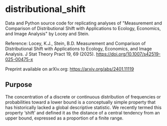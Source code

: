 # distributional_shift
Data and Python source code for replicating analyses of "Measurement and Comparison of Distributional Shift with Applications to Ecology, Economics, and Image Analysis" by Locey and Stein.

Reference: Locey, K.J., Stein, B.D. Measurement and Comparison of Distributional Shift with Applications to Ecology, Economics, and Image Analysis. J Stat Theory Pract 19, 69 (2025). https://doi.org/10.1007/s42519-025-00475-x

Preprint available on arXiv.org: https://arxiv.org/abs/2401.11119

## Purpose

The concentration of a discrete or continuous distribution of frequencies or probabilities toward a lower bound is a conceptually simple property that has historically lacked a global descriptive statistic. We recently termed this property ‘shift’ and defined it as the distance of a central tendency from an upper bound, expressed as a proportion of a finite range.



